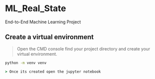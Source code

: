 # ML_Real_State
End-to-End Machine Learning Project

## Create a virtual environment
>Open the CMD console find your project directory and create your virtual environment.
```cmd
python -m venv venv

> Once its created open the jupyter notebook





